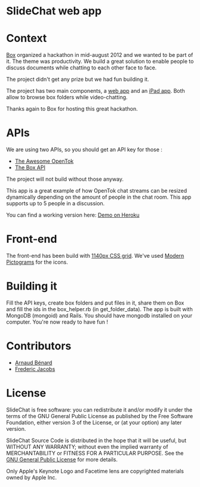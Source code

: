 SlideChat web app
=================

# Context

[Box](https://www.box.com/) organized a hackathon in mid-august 2012 and we wanted to be part of it. The theme was productivity. We build a great solution to enable people to discuss documents while chatting to each other face to face.

The project didn't get any prize but we had fun building it. 

The project has two main components, a [web app](https://github.com/arnaudbenard/SlideChat_webapp) and an [iPad app](https://github.com/FredericJacobs/SlideChat_iPad). Both allow to browse box folders while video-chatting.

Thanks again to Box for hosting this great hackathon.

# APIs 

We are using two APIs, so you should get an API key for those : 

- [The Awesome OpenTok](http://www.tokbox.com/opentok/api/documentation)
- [The Box API](http://developers.box.com/)

The project will not build without those anyway.

This app is a great example of how OpenTok chat streams can be resized dynamically depending on the amount of people in the chat room. This app supports up to 5 people in a discussion.

You can find a working version here: [Demo on Heroku](http://gentle-wildwood-8274.herokuapp.com/)

# Front-end 

The front-end has been build with [1140px CSS grid](http://cssgrid.net). We've used [Modern Pictograms](http://www.fontsquirrel.com/fonts/modern-pictograms) for the icons.

# Building it

Fill the API keys, create box folders and put files in it, share them on Box and fill the ids in the box_helper.rb (in get_folder_data). The app is built with MongoDB (mongoid) and Rails. You should have mongodb installed on your computer.
You're now ready to have fun !

# Contributors 

- [Arnaud Bénard](https://twitter.com/arnaudbenard) 
- [Frederic Jacobs](http://twitter.com/frederic.jacobs)

# License 
SlideChat is free software: you can redistribute it and/or modify it under the terms of the GNU General Public License as published by the Free Software Foundation, either version 3 of the License, or (at your option) any later version.

SlideChat Source Code is distributed in the hope that it will be useful, but WITHOUT ANY WARRANTY; without even the implied warranty of MERCHANTABILITY or FITNESS FOR A PARTICULAR PURPOSE.  See the [GNU General Public License](http://www.gnu.org/licenses/) for more details.

Only Apple's Keynote Logo and Facetime lens are copyrighted materials owned by Apple Inc. 